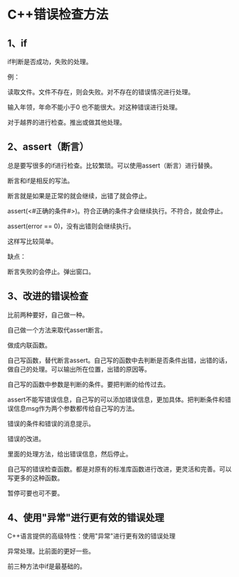 # C++错误检查方法

## 1、if

if判断是否成功，失败的处理。

例：

读取文件。文件不存在，则会失败。对不存在的错误情况进行处理。

输入年领，年命不能小于0 也不能很大。对这种错误进行处理。

对于越界的进行检查。推出或做其他处理。

## 2、assert（断言）

总是要写很多的if进行检查。比较繁琐。可以使用assert（断言）进行替换。

断言和if是相反的写法。

断言就是如果是正常的就会继续，出错了就会停止。

assert(<#正确的条件#>)。符合正确的条件才会继续执行。不符合，就会停止。

assert(error == 0)，没有出错则会继续执行。

这样写比较简单。

缺点：

断言失败的会停止。弹出窗口。

## 3、改进的错误检查

比前两种要好，自己做一种。

自己做一个方法来取代assert断言。

做成内联函数。

自己写函数，替代断言assert。自己写的函数中去判断是否条件出错，出错的话，做自己的处理。可以输出所在位置，出错的原因等。

自己写的函数中参数是判断的条件。要把判断的给传过去。

assert不能写错误信息，自己写的可以添加错误信息，更加具体。把判断条件和错误信息msg作为两个参数都传给自己写的方法。

错误的条件和错误的消息提示。

错误的改进。

里面的处理方法，给出错误信息，然后停止。

自己写的错误检查函数。都是对原有的标准库函数进行改进，更灵活和完善。可以写更多的这种函数。

暂停可要也可不要。

## 4、使用"异常"进行更有效的错误处理

C++语言提供的高级特性：使用"异常"进行更有效的错误处理

异常处理。比前面的更好一些。

前三种方法中if是最基础的。